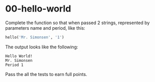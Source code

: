 # 00-hello-world

Complete the function so that when passed 2 strings, represented by parameters name and period, like this:
```python
hello('Mr. Simonsen', '1')
```
The output looks like the following:
```
Hello World!
Mr. Simonsen
Period 1
```
Pass the all the tests to earn full points.

